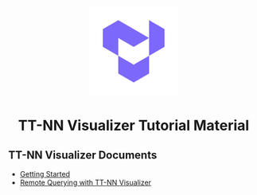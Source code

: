 <div align="center">

<img src="https://github.com/tenstorrent/tt-metal/blob/main/docs/source/common/images/favicon.png" width="180" height="180" />

<h1>

TT-NN Visualizer Tutorial Material

</h1>
</div>

## TT-NN Visualizer Documents
- [Getting Started](https://github.com/tenstorrent/ttnn-visualizer/blob/dev/docs/getting-started.md)
- [Remote Querying with TT-NN Visualizer](https://github.com/tenstorrent/ttnn-visualizer/blob/dev/docs/remote-querying.md)
